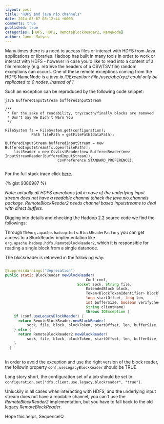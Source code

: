 ```yaml
---
layout: post
title: "HDFS and java.nio.channels"
date: 2014-03-07 08:12:44 +0000
comments: true
published: true
categories: [HDFS, HDP2, RemoteBlockReader2, NameNode]
author: Janos Matyas
---
```

Many times there is a need to access files or interact with HDFS from Java applications or libraries. Hadoop has built in many tools in order to work or interact with HDFS - however in case you'd like to read into a content of a file remotely (e.g. retrieve the headers of a CSV/TSV file) random exceptions can occurs. One of these remote exceptions coming from the HDFS NameNode is a *java.io.IOException: File /user/abc/xyz/ could only be replicated to 0 nodes, instead of 1.*

Such an exception can be reproduced by the following code snippet: 

``` 
java BufferedInputStream bufferedInputStream

/**
 * For the sake of readability, try/cacth/finally blocks are removed 
 * Don't Say We Didn't Warn You
 */

FileSystem fs = FileSystem.get(configuration);
			Path filePath = getFilePath(dataPath);

BufferedInputStream bufferedInputStream = new BufferedInputStream(fs.open(filePath));
	listReader = new CsvListReader(new BufferedReader(new InputStreamReader(bufferedInputStream)),
				        CsvPreference.STANDARD_PREFERENCE);
				       
```

For the full stack trace click [here](https://gist.github.com/matyix/9386987).

{% gist 9386987 %}


*Note: actually all HDFS operations fail in case of the underlying input stream does not have a readable channel (check the java.nio.channels package. RemoteBlockReader2 needs channel based inputstreams to deal with direct buffers.*
 
Digging into details and checking the Hadoop 2.2 source code we find the followings: 

Through the`org.apache.hadoop.hdfs.BlockReaderFactory` you can get access to a BlockReader implementation like `org.apache.hadoop.hdfs.RemoteBlockReader2`, which it is responsible for reading a single block from a single datanode.

The blockreader is retrieved in the following way:

``` java

@SuppressWarnings("deprecation")
public static BlockReader newBlockReader(
                                     Conf conf,
 	                             Socket sock, String file,
                                     ExtendedBlock block, 
                                     Token<BlockTokenIdentifier> blockToken,
                                     long startOffset, long len,
                                     int bufferSize, boolean verifyChecksum,
                                     String clientName)
                                     throws IOException {
    if (conf.useLegacyBlockReader) {
      return RemoteBlockReader.newBlockReader(
          sock, file, block, blockToken, startOffset, len, bufferSize, verifyChecksum, clientName);
    } else {
      return RemoteBlockReader2.newBlockReader(
          sock, file, block, blockToken, startOffset, len, bufferSize, verifyChecksum, clientName);      
    }
  }
  
```

In order to avoid the exception and use the right version of the block reader, the followin property `conf.useLegacyBlockReader` should be TRUE.

Long story short, the configuration set of a job should be set to: `configuration.set("dfs.client.use.legacy.blockreader", "true")`. 

Unluckily in all cases when interacting with HDFS, and the underlying input stream does not have a readable channel, you can't use the *RemoteBlockReader2* implementation, but you have to fall back to the old legacy *RemoteBlockReader*.

Hope this helps,
SequenceIQ
